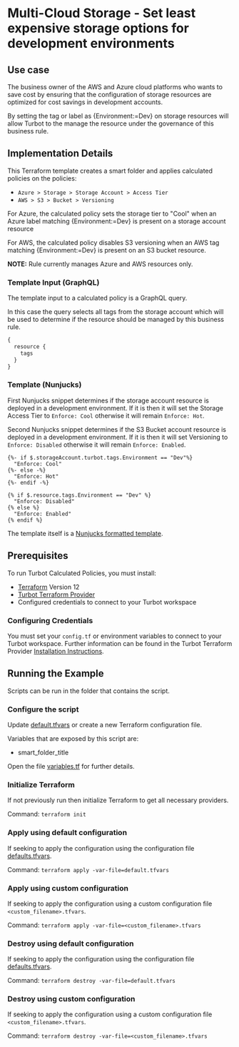 # Multi-Cloud Storage - Set least expensive storage options for development environments

## Use case

The business owner of the AWS and Azure cloud platforms who wants to save cost by ensuring that the configuration of 
storage resources are optimized for cost savings in development accounts. 

By setting the tag or label as {Environment:=Dev} on storage resources will allow Turbot to the manage the resource 
under the governance of this business rule.

## Implementation Details

This Terraform template creates a smart folder and applies calculated policies on the policies:

- `Azure > Storage > Storage Account > Access Tier`
- `AWS > S3 > Bucket > Versioning`

For Azure, the calculated policy sets the storage tier to "Cool" when an Azure label matching {Environment:=Dev} is 
present on a storage account resource

For AWS, the calculated policy disables S3 versioning when an AWS tag matching {Environment:=Dev} is present on an 
S3 bucket resource.

**NOTE:** Rule currently manages Azure and AWS resources only.

### Template Input (GraphQL)

The template input to a calculated policy is a GraphQL query.

In this case the query selects all tags from the storage account which will be used to determine if the resource
should be managed by this business rule.

```graphql
{ 
  resource {
    tags
  }
}
```

### Template (Nunjucks)

First Nunjucks snippet determines if the storage account resource is deployed in a development environment. 
If it is then it will set the Storage Access Tier to `Enforce: Cool` otherwise it will remain `Enforce: Hot`.

Second Nunjucks snippet determines if the S3 Bucket account resource is deployed in a development environment.
If it is then it will set Versioning to `Enforce: Disabled` otherwise it will remain `Enforce: Enabled`.

```nunjucks
{%- if $.storageAccount.turbot.tags.Environment == "Dev"%}
  "Enforce: Cool"
{%- else -%}
  "Enforce: Hot"
{%- endif -%}
```

```nunjucks
{% if $.resource.tags.Environment == "Dev" %}
  "Enforce: Disabled"
{% else %}
  "Enforce: Enabled"
{% endif %}
```

The template itself is a [Nunjucks formatted template](https://mozilla.github.io/nunjucks/templating.html).

## Prerequisites

To run Turbot Calculated Policies, you must install:

- [Terraform](https://www.terraform.io) Version 12
- [Turbot Terraform Provider](https://turbot.com/v5/docs/reference/terraform/provider)
- Configured credentials to connect to your Turbot workspace

### Configuring Credentials

You must set your `config.tf` or environment variables to connect to your Turbot workspace.
Further information can be found in the Turbot Terraform Provider [Installation Instructions](https://turbot.com/v5/docs/reference/terraform/provider).

## Running the Example

Scripts can be run in the folder that contains the script.

### Configure the script

Update [default.tfvars](default.tfvars) or create a new Terraform configuration file.

Variables that are exposed by this script are:

- smart_folder_title

Open the file [variables.tf](variables.tf) for further details.

### Initialize Terraform

If not previously run then initialize Terraform to get all necessary providers.

Command: `terraform init`

### Apply using default configuration

If seeking to apply the configuration using the configuration file [defaults.tfvars](defaults.tfvars).

Command: `terraform apply -var-file=default.tfvars`

### Apply using custom configuration

If seeking to apply the configuration using a custom configuration file `<custom_filename>.tfvars`.

Command: `terraform apply -var-file=<custom_filename>.tfvars`

### Destroy using default configuration

If seeking to apply the configuration using the configuration file [defaults.tfvars](defaults.tfvars).

Command: `terraform destroy -var-file=default.tfvars`

### Destroy using custom configuration

If seeking to apply the configuration using a custom configuration file `<custom_filename>.tfvars`.

Command: `terraform destroy -var-file=<custom_filename>.tfvars`
